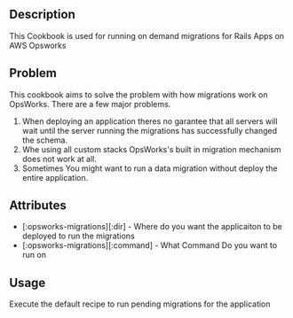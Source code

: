 Description
----------

This Cookbook is used for running on demand migrations for Rails Apps on AWS Opsworks

Problem
-------

This cookbook aims to solve the problem with how migrations work on OpsWorks. There are a few major problems.

1. When deploying an application theres no garantee that all servers will wait until the server running the migrations has successfully changed the schema.
2. Whe using all custom stacks OpsWorks's built in migration mechanism does not work at all.
3. Sometimes You might want to run a data migration without deploy the entire application.


Attributes
----------

* [:opsworks-migrations][:dir] - Where do you want the applicaiton to be deployed to run the migrations
* [:opsworks-migrations][:command] - What Command Do you want to run on

Usage
--------

Execute the default recipe to run pending migrations for the application

